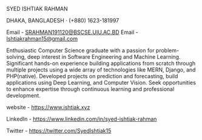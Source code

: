 SYED ISHTIAK RAHMAN

DHAKA, BANGLADESH · (+880) 1623-181997

Email - SRAHMAN191120@BSCSE.UIU.AC.BD
Email - Ishtiakrahman15@gmail.com

Enthusiastic Computer Science graduate with a passion for problem-solving, deep interest in Software Engineering and Machine Learning.
Significant hands-on experience building applications from scratch through multiple projects using a wide array of technologies like MERN, Django, and PHP(native). Developed projects on prediction and forecasting, build applications using Deep Learning, and Computer Vision. Seek opportunities to enhance expertise through continuous learning and professional development.

website -  https://www.ishtiak.xyz

LinkedIn - https://www.linkedin.com/in/syed-ishtiak-rahman

Twitter - https://twitter.com/SyedIshtiak15
<!---
Ishti97/Ishti97 is a ✨ special ✨ repository because its `README.md` (this file) appears on your GitHub profile.
You can click the Preview link to take a look at your changes.
--->
